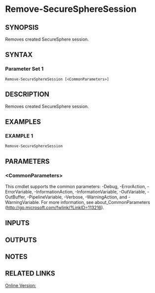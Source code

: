 ﻿# Remove-SecureSphereSession

## SYNOPSIS
Removes created SecureSphere session.

## SYNTAX

### Parameter Set 1
```
Remove-SecureSphereSession [<CommonParameters>]
```

## DESCRIPTION
Removes created SecureSphere session.

## EXAMPLES

### EXAMPLE 1

```powershell
Remove-SecureSphereSession
```

## PARAMETERS

### \<CommonParameters\>
This cmdlet supports the common parameters: -Debug, -ErrorAction, -ErrorVariable, -InformationAction, -InformationVariable, -OutVariable, -OutBuffer, -PipelineVariable, -Verbose, -WarningAction, and -WarningVariable. For more information, see about_CommonParameters (http://go.microsoft.com/fwlink/?LinkID=113216).

## INPUTS

## OUTPUTS

## NOTES

## RELATED LINKS

[Online Version:](https://github.com/akshinmustafayev/Documentation/MD)



